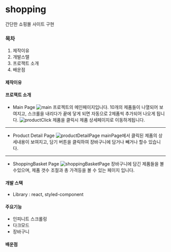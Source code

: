 # shopping

간단한 쇼핑몰 사이트 구현

### 목차

1. 제작이유
2. 개발스탤
3. 프로잭트 소개
4. 배운점

#### 제작이유

#### 프로잭트 소개

- Main Page
  ![main](https://user-images.githubusercontent.com/78159165/222073164-ce86f4f1-219f-4955-b82b-35b992f223bb.gif)
  프로젝트의 메인페이지입니다.
  10개의 제품들이 나열되어 보여지고, 스크롤을 내리다가 끝에 닿게 되면
  자동으로 2제품씩 추가되어 나오게 됩니다.
  ![productClick](https://user-images.githubusercontent.com/78159165/222077398-fb8097df-31fa-46be-8e68-190dc0db37fb.gif)
  제품을 클릭시 제품 상세페이지로 이동하게됩니다.

---

- Product Detail Page
  ![productDetailPage](https://user-images.githubusercontent.com/78159165/222080023-b9b5631f-64b4-4c33-ace3-1f153745a85b.gif)
  mainPage에서 클릭된 제품의 상세내용이 보여지고,
  담기 버튼을 클릭하여 장바구니에 담거나 빼거나 할수 있습니다.

---

- ShoppingBasket Page
  ![shoppingBasketPage](https://user-images.githubusercontent.com/78159165/222083276-cfbcc7e0-b2b2-4106-a2e4-cedb0c4e0e7a.gif)
  장바구니에 담긴 제품들을 볼수있으며, 제품 갯수 조절과 총 가격등을 볼 수 있는 페이지 입니다.

#### 개발 스택

- Library : react, styled-component

#### 주요기능

- 인피니트 스크롤링
- 다크모드
- 장바구니

#### 배운점
